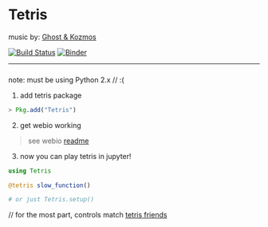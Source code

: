 # Tetris

music by: [Ghost & Kozmos](https://soundcloud.com/the-ghost-that-haunts-your-house/ghost-kozmos-tetris-theme-electro-swing-remix)

[![Build Status](https://travis-ci.org/djsegal/Tetris.jl.svg?branch=master)](https://travis-ci.org/djsegal/Tetris.jl)
[![Binder](https://mybinder.org/badge.svg)](https://mybinder.org/v2/gh/djsegal/tetris-binder/master?urlpath=apps%2FJulia%20Tetris.ipynb)

-----

### 


note: must be using Python 2.x // :(

1) add tetris package

```julia
> Pkg.add("Tetris")
```

2) get webio working

> see webio [readme](https://github.com/juliaGizmos/WebIO.jl#getting-started) 

3) now you can play tetris in jupyter!

```julia
using Tetris

@tetris slow_function()

# or just Tetris.setup()
```

// for the most part, controls match [tetris friends](http://www.tetrisfriends.com/help/tips_appendix.php#controls)
